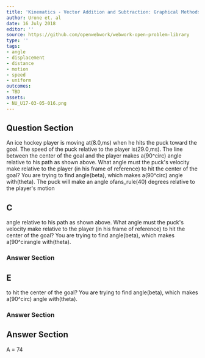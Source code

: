 ```yaml
---
title: 'Kinematics - Vector Addition and Subtraction: Graphical Methods'
author: Urone et. al
date: 16 July 2018
editor: ''
source: https://github.com/openwebwork/webwork-open-problem-library
type: ''
tags:
- angle
- displacement
- distance
- motion
- speed
- uniform
outcomes:
- TBD
assets:
- NU_U17-03-05-016.png
---
```


## Question Section 

An ice hockey player is moving at(8.0,ms) when he hits the puck toward the goal. The speed of the puck relative to the player is(29.0,ms). The line between the center of the goal and the player makes a(90^circ) angle relative to his path as shown above. What angle must the puck's velocity make relative to the player (in his frame of reference) to hit the center of the goal? You are trying to find angle(beta), which makes a(90^circ) angle with(theta).
The puck will make an angle ofans_rule(40) degrees relative to the player's motion
## C
angle relative to his path as shown above. What angle must the puck's velocity make relative to the player (in his frame of reference) to hit the center of the goal? You are trying to find angle(beta), which makes a(90^cirangle with(theta).
### Answer Section
## E
to hit the center of the goal? You are trying to find angle(beta), which makes a(90^circ) angle with(theta).
### Answer Section


## Answer Section

A = 74